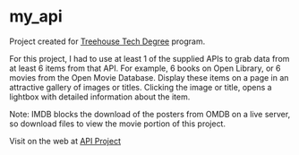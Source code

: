 # my_api


Project created for <a href="http://www.teamtreehouse.com">Treehouse Tech Degree</a> program. 

For this project, I had to use at least 1 of the supplied APIs to grab data from at least 6 items from that API. For example, 6 books on Open Library, or 6 movies from the Open Movie Database. Display these items on a page in an attractive gallery of images or titles. Clicking the image or title, opens a lightbox with detailed information about the item.

Note: IMDB blocks the download of the posters from OMDB on a live server, so download files to view the movie portion of this project.

Visit on the web at <a href="http://kristengillette.github.io/my_api/">API Project</a>

